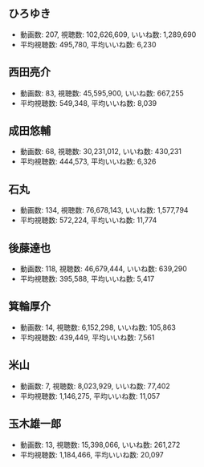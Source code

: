 ## ひろゆき

-   動画数: 207, 視聴数: 102,626,609, いいね数: 1,289,690
-   平均視聴数: 495,780, 平均いいね数: 6,230

## 西田亮介

-   動画数: 83, 視聴数: 45,595,900, いいね数: 667,255
-   平均視聴数: 549,348, 平均いいね数: 8,039

## 成田悠輔

-   動画数: 68, 視聴数: 30,231,012, いいね数: 430,231
-   平均視聴数: 444,573, 平均いいね数: 6,326

## 石丸

-   動画数: 134, 視聴数: 76,678,143, いいね数: 1,577,794
-   平均視聴数: 572,224, 平均いいね数: 11,774

## 後藤達也

-   動画数: 118, 視聴数: 46,679,444, いいね数: 639,290
-   平均視聴数: 395,588, 平均いいね数: 5,417

## 箕輪厚介

-   動画数: 14, 視聴数: 6,152,298, いいね数: 105,863
-   平均視聴数: 439,449, 平均いいね数: 7,561

## 米山

-   動画数: 7, 視聴数: 8,023,929, いいね数: 77,402
-   平均視聴数: 1,146,275, 平均いいね数: 11,057

## 玉木雄一郎

-   動画数: 13, 視聴数: 15,398,066, いいね数: 261,272
-   平均視聴数: 1,184,466, 平均いいね数: 20,097
